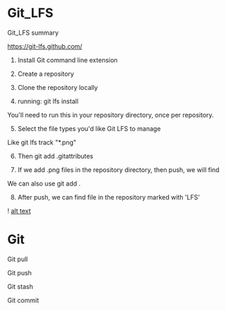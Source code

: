 # Git_LFS
Git_LFS summary

https://git-lfs.github.com/

1. Install Git command line extension

2. Create a repository

3. Clone the repository locally

4. running: git lfs install

You'll need to run this in your repository directory, once per repository.

5. Select the file types you'd like Git LFS to manage 

Like git lfs track "*.png"

6. Then git add .gitattributes

7. If we add .png files in the repository directory, then push, we will find 

We can also use git add .

8. After push, we can find file in the repository marked with 'LFS'

! [alt text](https://github.com/duozhanggithub/Git_LFS-and-Git/blob/master/Git_LFS_Demo.png)

# Git

Git pull

Git push

Git stash

Git commit

